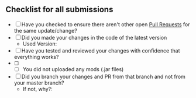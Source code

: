 ## Checklist for all submissions

<!-- insert X into the brackets to mark it as done (i.e. [x]). You can click preview to make the links appear clickable. -->

* [ ] Have you checked to ensure there aren't other open [Pull Requests](../pulls) for the same update/change?
* [ ] Did you made your changes in the code of the latest version
  * Used Version:
* [ ] Have you tested and reviewed your changes with confidence that everything works?
* [ ] * [ ] You did not uploaded any mods (.jar files)
* [ ] Did you branch your changes and PR from that branch and not from your master branch?
  * If not, why?:


